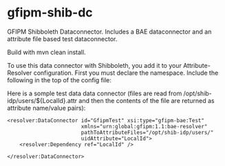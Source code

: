 gfipm-shib-dc
=============

GFIPM Shibboleth Dataconnector.  Includes a BAE dataconnector and an attribute file based test dataconnector.

Build with mvn clean install.

To use this data connector with Shibboleth, you add it to your Attribute-Resolver configuration.  First you must
declare the namespace.  Include the following in the top of the config file:

<AttributeResolver xmlns:gfipm-bae="urn:global:gfipm:1.1:bae-resolver"
                   xsi:schemaLocation="urn:global:gfipm:1.1:bae-resolver classpath:/schema/gfipm-1.1-resolver.xsd">


Here is a somple test data data connector (files are read from 
/opt/shib-idp/users/${LocalId}.attr and then the contents of the 
file are returned as attribute name/value pairs):

    <resolver:DataConnector id="GfipmTest" xsi:type="gfipm-bae:Test"
                            xmlns="urn:global:gfipm:1.1:bae-resolver"
                            pathToAttributeFiles="/opt/shib-idp/users/"
                            uidAttribute="LocalId">
        <resolver:Dependency ref="LocalId" />

    </resolver:DataConnector>


